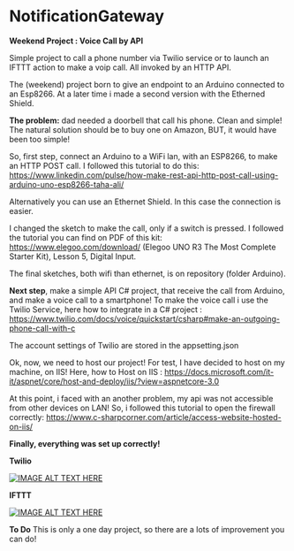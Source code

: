 # NotificationGateway
**Weekend Project : Voice Call by API**

Simple project to call a phone number via Twilio service or to launch an IFTTT action to make a voip call.
All invoked by an HTTP API.

The (weekend) project born to give an endpoint to an Arduino connected to an Esp8266. 
At a later time i made a second version with the Etherned Shield.

**The problem:** dad needed a doorbell that call his phone. Clean and simple!
The natural solution should be to buy one on Amazon, BUT, it would have been too simple!

So, first step, connect an Arduino to a WiFi lan, with an ESP8266, to make an HTTP POST call.
I followed this tutorial to do this:
https://www.linkedin.com/pulse/how-make-rest-api-http-post-call-using-arduino-uno-esp8266-taha-ali/

Alternatively you can use an Ethernet Shield. In this case the connection is easier.

I changed the sketch to make the call, only if a switch is pressed.
I followed the tutorial you can find on PDF of this kit: https://www.elegoo.com/download/ (Elegoo UNO R3 The Most Complete Starter Kit), 
Lesson 5, Digital Input.

The final sketches, both wifi than ethernet, is on repository (folder Arduino).

**Next step**, make a simple API C# project, that receive the call from Arduino, and make a voice call to a smartphone!
To make the voice call i use the Twilio Service, here how to integrate in a C# project : 
https://www.twilio.com/docs/voice/quickstart/csharp#make-an-outgoing-phone-call-with-c

The account settings of Twilio are stored in the appsetting.json

Ok, now, we need to host our project! For test, I have decided to host on my machine, on IIS!
Here, how to Host on IIS : 
https://docs.microsoft.com/it-it/aspnet/core/host-and-deploy/iis/?view=aspnetcore-3.0

At this point, i faced with an another problem, my api was not accessible from other devices on LAN! 
So, i followed this tutorial to open the firewall correctly:
https://www.c-sharpcorner.com/article/access-website-hosted-on-iis/

**Finally, everything was set up correctly!**

**Twilio**

[![IMAGE ALT TEXT HERE](https://img.youtube.com/vi/g_Qdqws4bMw/0.jpg)](https://www.youtube.com/watch?v=g_Qdqws4bMw)

**IFTTT**

[![IMAGE ALT TEXT HERE](https://img.youtube.com/vi/0ANHrTCnIMU/2.jpg)](https://www.youtube.com/watch?v=0ANHrTCnIMU)

**To Do**
This is only a one day project, so there are a lots of improvement you can do!
